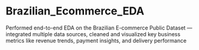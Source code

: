 # Brazilian_Ecommerce_EDA
Performed end-to-end EDA on the Brazilian E-commerce Public Dataset — integrated multiple data sources, cleaned and visualized key business metrics like revenue trends, payment insights, and delivery performance
